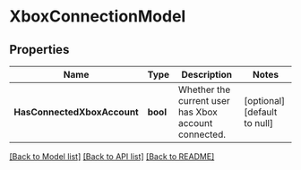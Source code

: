 # XboxConnectionModel

## Properties
Name | Type | Description | Notes
------------ | ------------- | ------------- | -------------
**HasConnectedXboxAccount** | **bool** | Whether the current user has Xbox account connected. | [optional] [default to null]

[[Back to Model list]](../README.md#documentation-for-models) [[Back to API list]](../README.md#documentation-for-api-endpoints) [[Back to README]](../README.md)


